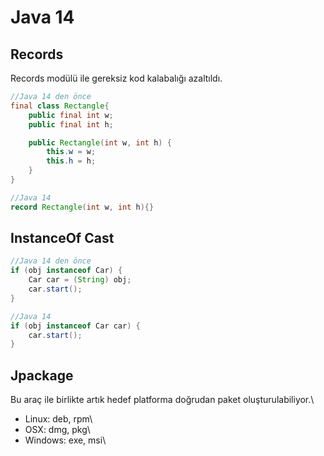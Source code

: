 # Java 14
## Records
Records modülü ile gereksiz kod kalabalığı azaltıldı.
```java
//Java 14 den önce
final class Rectangle{
    public final int w;
    public final int h;

    public Rectangle(int w, int h) {
        this.w = w;
        this.h = h;
    }
}
```
```java
//Java 14
record Rectangle(int w, int h){}
```
## InstanceOf Cast
```java
//Java 14 den önce
if (obj instanceof Car) {
    Car car = (String) obj;
	car.start();
}
```
```java
//Java 14
if (obj instanceof Car car) {
	car.start();
}
```
## Jpackage
Bu araç ile birlikte artık hedef platforma doğrudan paket oluşturulabiliyor.\

- Linux: deb, rpm\
- OSX: dmg, pkg\
- Windows: exe, msi\


